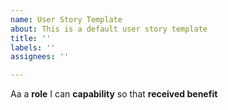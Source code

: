 ```yaml
---
name: User Story Template
about: This is a default user story template
title: ''
labels: ''
assignees: ''

---
```


Aa a **role** I can **capability** so that **received benefit**

